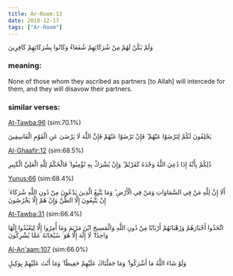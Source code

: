 ```yaml
---
title: Ar-Room:13
date: 2010-12-17
tags: ["Ar-Room"]
---
```

وَلَمْ يَكُنْ لَهُمْ مِنْ شُرَكَائِهِمْ شُفَعَاءُ وَكَانُوا بِشُرَكَائِهِمْ كَافِرِينَ
### meaning: 
None of those whom they ascribed as partners [to Allah] will intercede for them, and they will disavow their partners.
### similar verses: 

[At-Tawba:96](/9/96) (sim:70.1%)

يَحْلِفُونَ لَكُمْ لِتَرْضَوْا عَنْهُمْ ۖ فَإِنْ تَرْضَوْا عَنْهُمْ فَإِنَّ اللَّهَ لَا يَرْضَىٰ عَنِ الْقَوْمِ الْفَاسِقِينَ

[Al-Ghaafir:12](/40/12) (sim:68.5%)

ذَٰلِكُمْ بِأَنَّهُ إِذَا دُعِيَ اللَّهُ وَحْدَهُ كَفَرْتُمْ ۖ وَإِنْ يُشْرَكْ بِهِ تُؤْمِنُوا ۚ فَالْحُكْمُ لِلَّهِ الْعَلِيِّ الْكَبِيرِ

[Yunus:66](/10/66) (sim:68.4%)

أَلَا إِنَّ لِلَّهِ مَنْ فِي السَّمَاوَاتِ وَمَنْ فِي الْأَرْضِ ۗ وَمَا يَتَّبِعُ الَّذِينَ يَدْعُونَ مِنْ دُونِ اللَّهِ شُرَكَاءَ ۚ إِنْ يَتَّبِعُونَ إِلَّا الظَّنَّ وَإِنْ هُمْ إِلَّا يَخْرُصُونَ

[At-Tawba:31](/9/31) (sim:66.4%)

اتَّخَذُوا أَحْبَارَهُمْ وَرُهْبَانَهُمْ أَرْبَابًا مِنْ دُونِ اللَّهِ وَالْمَسِيحَ ابْنَ مَرْيَمَ وَمَا أُمِرُوا إِلَّا لِيَعْبُدُوا إِلَٰهًا وَاحِدًا ۖ لَا إِلَٰهَ إِلَّا هُوَ ۚ سُبْحَانَهُ عَمَّا يُشْرِكُونَ

[Al-An'aam:107](/6/107) (sim:66.0%)

وَلَوْ شَاءَ اللَّهُ مَا أَشْرَكُوا ۗ وَمَا جَعَلْنَاكَ عَلَيْهِمْ حَفِيظًا ۖ وَمَا أَنْتَ عَلَيْهِمْ بِوَكِيلٍ
